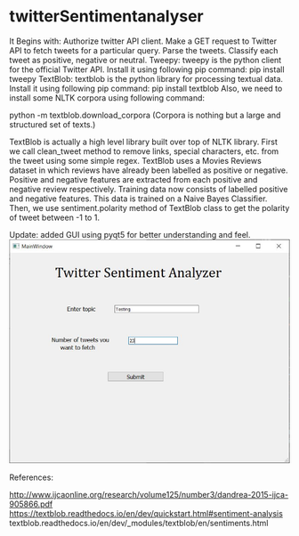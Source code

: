 # twitterSentimentanalyser
It Begins with:
Authorize twitter API client.
Make a GET request to Twitter API to fetch tweets for a particular query.
Parse the tweets. Classify each tweet as positive, negative or neutral.
Tweepy: tweepy is the python client for the official Twitter API.
Install it using following pip command:
pip install tweepy
TextBlob: textblob is the python library for processing textual data.
Install it using following pip command:
pip install textblob
Also, we need to install some NLTK corpora using following command:

python -m textblob.download_corpora
(Corpora is nothing but a large and structured set of texts.)

TextBlob is actually a high level library built over top of NLTK library. First we call clean_tweet method to remove links, special characters, etc. from the tweet using some simple regex.
TextBlob uses a Movies Reviews dataset in which reviews have already been labelled as positive or negative.
Positive and negative features are extracted from each positive and negative review respectively.
Training data now consists of labelled positive and negative features. This data is trained on a Naive Bayes Classifier.
Then, we use sentiment.polarity method of TextBlob class to get the polarity of tweet between -1 to 1.


Update:
added GUI using pyqt5 for better understanding and feel.
![Test Image 1](demo.jpg)


References:

http://www.ijcaonline.org/research/volume125/number3/dandrea-2015-ijca-905866.pdf
https://textblob.readthedocs.io/en/dev/quickstart.html#sentiment-analysis
textblob.readthedocs.io/en/dev/_modules/textblob/en/sentiments.html

